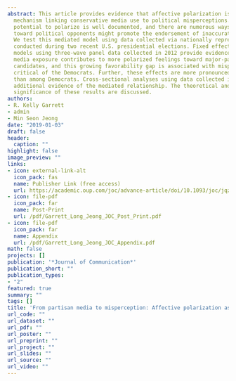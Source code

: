 ```yaml
---
abstract: This article provides evidence that affective polarization is an important
  mechanism linking conservative media use to political misperceptions. Partisan media’s
  potential to polarize is well documented, and there are numerous ways in which hostility
  toward political opponents might promote the endorsement of inaccurate beliefs.
  We test this mediated model using data collected via nationally representative surveys
  conducted during two recent U.S. presidential elections. Fixed effects regression
  models using three-wave panel data collected in 2012 provide evidence that conservative
  media exposure contributes to more polarized feelings toward major-party presidential
  candidates, and this growing favorability gap is associated with misperceptions
  critical of the Democrats. Further, these effects are more pronounced among Republicans
  than among Democrats. Cross-sectional analyses using data collected in 2016 provide
  additional evidence of the mediated relationship. The theoretical and real-world
  significance of these results are discussed.
authors:
- R. Kelly Garrett
- admin
- Min Seon Jeong
date: "2019-01-03"
draft: false
header:
  caption: ""
highlight: false
image_preview: ""
links:
- icon: external-link-alt
  icon_pack: fas
  name: Publisher Link (free access)
  url: https://academic.oup.com/joc/advance-article/doi/10.1093/joc/jqz028/5586243?guestAccessKey=1238f669-4b64-4f1d-8bba-1158788c002f
- icon: file-pdf
  icon_pack: far
  name: Post-Print
  url: /pdf/Garrett_Long_Jeong_JOC_Post_Print.pdf
- icon: file-pdf
  icon_pack: far
  name: Appendix
  url: /pdf/Garrett_Long_Jeong_JOC_Appendix.pdf
math: false
projects: []
publication: '*Journal of Communication*'
publication_short: ""
publication_types:
- "2"
featured: true
summary: ""
tags: []
title: 'From partisan media to misperception: Affective polarization as mediator'
url_code: ""
url_dataset: ""
url_pdf: ""
url_poster: ""
url_preprint: ""
url_project: ""
url_slides: ""
url_source: ""
url_video: ""
---
```

